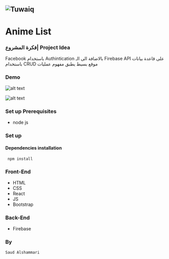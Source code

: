 
  ![Tuwaiq](https://i.ibb.co/SV2BSn5/tuwaiq.png)
  ----
  # Anime List

### فكرة المشروع| Project Idea
   Facebook باستخدام  Authintication بالاضافة الى الـ  Firebase API على قاعدة بيانات باستخدام CRUD موقع بسيط يطبق مفهوم عمليات 
  ### Demo  
  
![alt text](https://i.ibb.co/SJFcjk7/image.png)


![alt text](https://i.ibb.co/pXM2MtC/mywebsite2.gif)



  ### Set up Prerequisites
  - node js
  ### Set up  
   #### Dependencies installation
   ``` npm install```
  ### Front-End  
   - HTML
   - CSS
   - React
   - JS
   - Bootstrap 
  ### Back-End 
   - Firebase
  
  ### By
    Saud Alshammari
